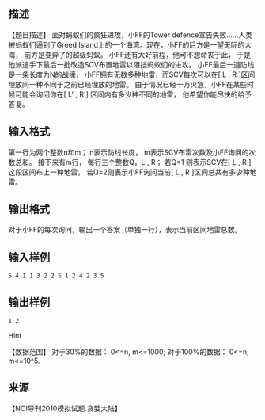 ## 描述

【题目描述】 面对蚂蚁们的疯狂进攻，小FF的Tower defence宣告失败……人类被蚂蚁们逼到了Greed Island上的一个海湾。现在，小FF的后方是一望无际的大海， 前方是变异了的超级蚂蚁。 小FF还有大好前程，他可不想命丧于此， 于是他派遣手下最后一批改造SCV布置地雷以阻挡蚂蚁们的进攻。 小FF最后一道防线是一条长度为N的战壕， 小FF拥有无数多种地雷，而SCV每次可以在[ L , R ]区间埋放同一种不同于之前已经埋放的地雷。 由于情况已经十万火急，小FF在某些时候可能会询问你在[ L' , R'] 区间内有多少种不同的地雷， 他希望你能尽快的给予答复。

## 输入格式

第一行为两个整数n和m； n表示防线长度， m表示SCV布雷次数及小FF询问的次数总和。 接下来有m行， 每行三个整数Q，L , R； 若Q=1 则表示SCV在[ L , R ]这段区间布上一种地雷， 若Q=2则表示小FF询问当前[ L , R ]区间总共有多少种地雷。

## 输出格式

对于小FF的每次询问，输出一个答案（单独一行），表示当前区间地雷总数。 

## 输入样例

```plaintext
5 4 1 1 3 2 2 5 1 2 4 2 3 5 
```

## 输出样例

```plaintext
1 2 
```

Hint

【数据范围】 对于30%的数据： 0<=n, m<=1000; 对于100%的数据： 0<=n, m<=10^5.

## 来源

【NOI导刊2010模拟试题.贪婪大陆】

